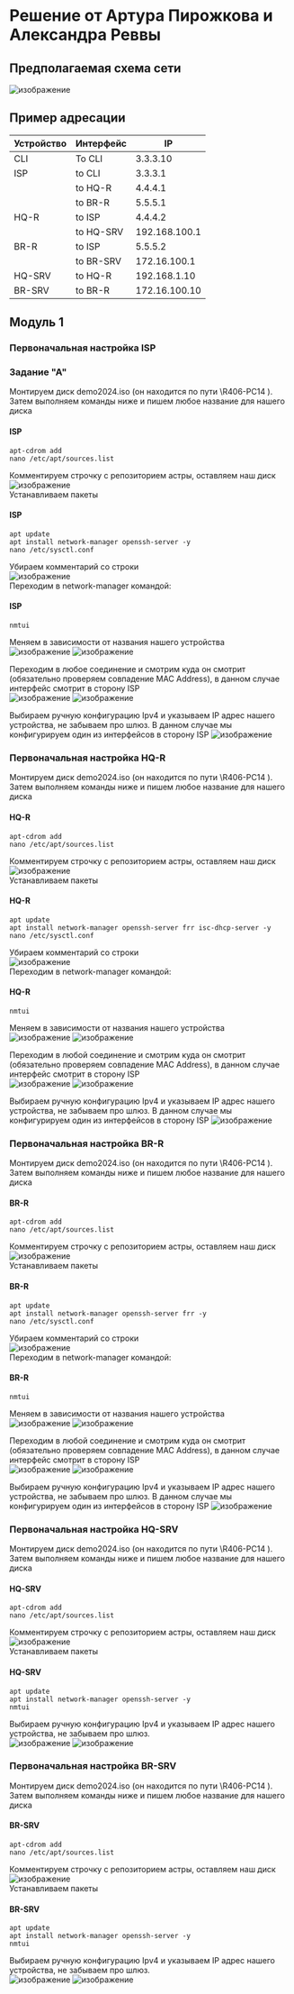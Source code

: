 # Решение от Артура Пирожкова и Александра Реввы

## Предполагаемая схема сети
![изображение](https://github.com/nevazno00/demo2024_astra/assets/67695125/0f579c2e-7be0-4a92-abac-a87db990b18e)
## Пример адресации
|     Устройство      |     Интерфейс    |     IP               |
|---------------------|------------------|----------------------|
|     CLI             |     To CLI       |     3.3.3.10         |
|     ISP             |     to CLI       |     3.3.3.1          |
|                     |     to HQ-R      |     4.4.4.1          |
|                     |     to BR-R      |     5.5.5.1          |
|     HQ-R            |     to ISP       |     4.4.4.2          |
|                     |     to HQ-SRV    |     192.168.100.1    |
|     BR-R            |     to ISP       |     5.5.5.2          |
|                     |     to BR-SRV    |     172.16.100.1     |
|     HQ-SRV          |     to HQ-R      |     192.168.1.10     |
|     BR-SRV          |     to BR-R      |     172.16.100.10    |

## Модуль 1
### Первоначальная настройка ISP
### Задание "А"
Монтируем диск demo2024.iso (он находится по пути \\R406-PC14 ). Затем выполняем команды ниже и пишем любое название для нашего диска
#### ISP
```ISP
apt-cdrom add
nano /etc/apt/sources.list
```
Комментируем строчку с репозиторием астры, оставляем наш диск
![изображение](https://github.com/nevazno00/demo2024_astra/assets/67695125/8d585a88-0694-47d3-b559-940b07d93131)<br>
Устанавливаем пакеты
#### ISP
```ISP
apt update
apt install network-manager openssh-server -y
nano /etc/sysctl.conf
```
Убираем комментарий со строки<br>
![изображение](https://github.com/nevazno00/demo2024_astra/assets/67695125/716ede2a-3fb6-4b43-9299-95c72709bb67)<br>
Переходим в network-manager командой:
#### ISP
```ISP
nmtui
```
Меняем в зависимости от названия нашего устройства<br>
![изображение](https://github.com/nevazno00/demo2024_astra/assets/67695125/de5788ae-3520-4936-8ce3-c31ed2016d13)
![изображение](https://github.com/nevazno00/demo2024_astra/assets/67695125/49078755-20eb-44c3-af64-f90f0d38ce8d)<br>

Переходим в любое соединение и смотрим куда он смотрит (обязательно проверяем совпадение MAC Address), в данном случае интерфейс смотрит в сторону ISP<br>
![изображение](https://github.com/nevazno00/demo2024_astra/assets/67695125/10e4a99d-8a5b-48d7-960b-aa8e4c7184c8)
![изображение](https://github.com/nevazno00/demo2024_astra/assets/67695125/3abbfefb-e724-42cc-bf39-688295295eda)<br>

Выбираем ручную конфигурацию Ipv4 и указываем IP адрес нашего устройства, не забываем про шлюз. В данном случае мы конфигурируем один из интерфейсов в сторону ISP
![изображение](https://github.com/nevazno00/demo2024_astra/assets/67695125/d182671c-c0d1-4383-b1fe-a1fee9232e5e)

### Первоначальная настройка HQ-R

Монтируем диск demo2024.iso (он находится по пути \\R406-PC14 ). Затем выполняем команды ниже и пишем любое название для нашего диска
#### HQ-R
```HQ-R
apt-cdrom add
nano /etc/apt/sources.list
```
Комментируем строчку с репозиторием астры, оставляем наш диск
![изображение](https://github.com/nevazno00/demo2024_astra/assets/67695125/8d585a88-0694-47d3-b559-940b07d93131)<br>
Устанавливаем пакеты
#### HQ-R
```HQ-R
apt update
apt install network-manager openssh-server frr isc-dhcp-server -y
nano /etc/sysctl.conf
```
Убираем комментарий со строки<br>
![изображение](https://github.com/nevazno00/demo2024_astra/assets/67695125/716ede2a-3fb6-4b43-9299-95c72709bb67)<br>
Переходим в network-manager командой:
#### HQ-R
```HQ-R
nmtui
```
Меняем в зависимости от названия нашего устройства<br>
![изображение](https://github.com/nevazno00/demo2024_astra/assets/67695125/de5788ae-3520-4936-8ce3-c31ed2016d13)
![изображение](https://github.com/nevazno00/demo2024_astra/assets/67695125/49078755-20eb-44c3-af64-f90f0d38ce8d)<br>

Переходим в любой соединение и смотрим куда он смотрит (обязательно проверяем совпадение MAC Address), в данном случае интерфейс  смотрит в сторону ISP<br>
![изображение](https://github.com/nevazno00/demo2024_astra/assets/67695125/10e4a99d-8a5b-48d7-960b-aa8e4c7184c8)
![изображение](https://github.com/nevazno00/demo2024_astra/assets/67695125/3abbfefb-e724-42cc-bf39-688295295eda)<br>

Выбираем ручную конфигурацию Ipv4 и указываем IP адрес нашего устройства, не забываем про шлюз. В данном случае мы конфигурируем один из интерфейсов в сторону ISP
![изображение](https://github.com/nevazno00/demo2024_astra/assets/67695125/d182671c-c0d1-4383-b1fe-a1fee9232e5e)

### Первоначальная настройка BR-R

Монтируем диск demo2024.iso (он находится по пути \\R406-PC14 ). Затем выполняем команды ниже и пишем любое название для нашего диска
#### BR-R
```BR-R
apt-cdrom add
nano /etc/apt/sources.list
```
Комментируем строчку с репозиторием астры, оставляем наш диск
![изображение](https://github.com/nevazno00/demo2024_astra/assets/67695125/8d585a88-0694-47d3-b559-940b07d93131)<br>
Устанавливаем пакеты
#### BR-R
```BR-R
apt update
apt install network-manager openssh-server frr -y
nano /etc/sysctl.conf
```
Убираем комментарий со строки<br>
![изображение](https://github.com/nevazno00/demo2024_astra/assets/67695125/716ede2a-3fb6-4b43-9299-95c72709bb67)<br>
Переходим в network-manager командой:
#### BR-R
```BR-R
nmtui
```
Меняем в зависимости от названия нашего устройства<br>
![изображение](https://github.com/nevazno00/demo2024_astra/assets/67695125/de5788ae-3520-4936-8ce3-c31ed2016d13)
![изображение](https://github.com/nevazno00/demo2024_astra/assets/67695125/49078755-20eb-44c3-af64-f90f0d38ce8d)<br>

Переходим в любой соединение и смотрим куда он смотрит (обязательно проверяем совпадение MAC Address), в данном случае интерфейс  смотрит в сторону ISP<br>
![изображение](https://github.com/nevazno00/demo2024_astra/assets/67695125/10e4a99d-8a5b-48d7-960b-aa8e4c7184c8)
![изображение](https://github.com/nevazno00/demo2024_astra/assets/67695125/3abbfefb-e724-42cc-bf39-688295295eda)<br>

Выбираем ручную конфигурацию Ipv4 и указываем IP адрес нашего устройства, не забываем про шлюз. В данном случае мы конфигурируем один из интерфейсов в сторону ISP
![изображение](https://github.com/nevazno00/demo2024_astra/assets/67695125/d182671c-c0d1-4383-b1fe-a1fee9232e5e)

### Первоначальная настройка HQ-SRV

Монтируем диск demo2024.iso (он находится по пути \\R406-PC14 ). Затем выполняем команды ниже и пишем любое название для нашего диска
#### HQ-SRV
```HQ-SRV
apt-cdrom add
nano /etc/apt/sources.list
```
Комментируем строчку с репозиторием астры, оставляем наш диск
![изображение](https://github.com/nevazno00/demo2024_astra/assets/67695125/8d585a88-0694-47d3-b559-940b07d93131)<br>
Устанавливаем пакеты
#### HQ-SRV
```HQ-SRV
apt update
apt install network-manager openssh-server -y
nmtui
```
Выбираем ручную конфигурацию Ipv4 и указываем IP адрес нашего устройства, не забываем про шлюз.<br>
![изображение](https://github.com/nevazno00/demo2024_astra/assets/67695125/8d1133cf-cd68-4c09-9670-963bc0b0083e)
![изображение](https://github.com/nevazno00/demo2024_astra/assets/67695125/d182671c-c0d1-4383-b1fe-a1fee9232e5e)

### Первоначальная настройка BR-SRV

Монтируем диск demo2024.iso (он находится по пути \\R406-PC14 ). Затем выполняем команды ниже и пишем любое название для нашего диска
#### BR-SRV
```BR-SRV
apt-cdrom add
nano /etc/apt/sources.list
```
Комментируем строчку с репозиторием астры, оставляем наш диск
![изображение](https://github.com/nevazno00/demo2024_astra/assets/67695125/8d585a88-0694-47d3-b559-940b07d93131)<br>
Устанавливаем пакеты
#### BR-SRV
```BR-SRV
apt update
apt install network-manager openssh-server -y
nmtui
```
Выбираем ручную конфигурацию Ipv4 и указываем IP адрес нашего устройства, не забываем про шлюз.<br>
![изображение](https://github.com/nevazno00/demo2024_astra/assets/67695125/c6c21f5c-f034-4726-ba91-a210fd2b94d8)
![изображение](https://github.com/nevazno00/demo2024_astra/assets/67695125/d182671c-c0d1-4383-b1fe-a1fee9232e5e)
